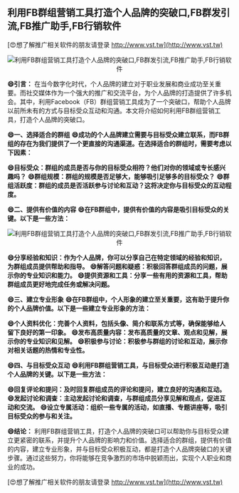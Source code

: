 ## **利用FB群组营销工具打造个人品牌的突破口,FB群发引流,FB推广助手,FB行销软件**

[😍想了解推广相关软件的朋友请登录 http://www.vst.tw](http://www.vst.tw)

 <center><img src="https://vst.tw/MP4/tuiguang/png/6.png" alt="利用FB群组营销工具打造个人品牌的突破口,FB群发引流,FB推广助手,FB行销软件"></center>

**😄引言：**
在当今数字化时代，个人品牌的建立对于职业发展和商业成功至关重要。而社交媒体作为一个强大的推广和交流平台，为个人品牌的打造提供了许多机会。其中，利用Facebook（FB）群组营销工具成为了一个突破口，帮助个人品牌以前所未有的方式与目标受众互动和沟通。本文将介绍如何利用FB群组营销工具，打造个人品牌的突破口。

**😄一、选择适合的群组**
**😄成功的个人品牌建立需要与目标受众建立联系，而FB群组的存在为我们提供了一个更直接的沟通渠道。在选择适合的群组时，需要考虑以下因素：**

**😄目标受众：群组的成员是否与你的目标受众相符？他们对你的领域或专长感兴趣吗？**
**😄群组规模：群组的规模是否足够大，能够吸引足够多的目标受众？**
**😄群组活跃度：群组的成员是否活跃参与讨论和互动？这将决定你与目标受众的互动程度。**

**😄二、提供有价值的内容**
**😄在FB群组中，提供有价值的内容是吸引目标受众的关键。以下是一些方法：**

 <center><img src="https://vst.tw/MP4/tuiguang/png/3.png" alt="利用FB群组营销工具打造个人品牌的突破口,FB群发引流,FB推广助手,FB行销软件"></center>

**😄分享经验和知识：作为个人品牌，你可以分享自己在特定领域的经验和知识，为群组成员提供帮助和指导。**
**😄解答问题和疑惑：积极回答群组成员的问题，展示你的专业知识和能力。**
**😄提供资源和工具：分享一些有用的资源和工具，帮助群组成员更好地完成任务或解决问题。**

**😄三、建立专业形象**
**😄在FB群组中，个人形象的建立至关重要，这有助于提升你的个人品牌价值。以下是一些建立专业形象的方法：**

**😄个人资料优化：完善个人资料，包括头像、简介和联系方式等，确保能够给人留下良好的第一印象。**
**😄发布高质量内容：发布高质量的文章、观点和见解，展示你的专业知识和见解。**
**😄积极参与讨论：积极参与群组的讨论和互动，展示你对相关话题的热情和专业性。**

**😄四、与目标受众互动**
**😄利用FB群组营销工具，与目标受众进行积极互动是打造个人品牌的关键。以下是一些方法：**

**😄回复评论和提问：及时回复群组成员的评论和提问，建立良好的沟通和互动。**
**😄发起讨论和调查：主动发起讨论和调查，与群组成员分享见解和观点，促进互动和交流。**
**😄设立专属活动：组织一些专属的活动，如直播、专题讲座等，吸引目标受众的参与和关注。**

**😄结论：**
利用FB群组营销工具，打造个人品牌的突破口可以帮助你与目标受众建立更紧密的联系，并提升个人品牌的影响力和价值。选择适合的群组，提供有价值的内容，建立专业形象，并与目标受众积极互动，都是打造个人品牌突破口的关键步骤。通过这些努力，你将能够在竞争激烈的市场中脱颖而出，实现个人职业和商业的成功。

[😍想了解推广相关软件的朋友请登录 http://www.vst.tw](http://www.vst.tw)



